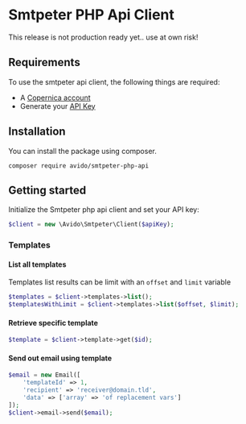 # Smtpeter PHP Api Client

This release is not production ready yet.. use at own risk!


## Requirements
To use the smtpeter api client, the following things are required:
- A [Copernica account](https://www.copernica.com/)
- Generate your [API Key](https://www.smtpeter.com/nl/app/#/admin)

## Installation
You can install the package using composer.

```
composer require avido/smtpeter-php-api
```

## Getting started
Initialize the Smtpeter php api client and set your API key:

```php
$client = new \Avido\Smtpeter\Client($apiKey);
```

### Templates

#### List all templates
Templates list results can be limit with an `offset` and `limit` variable 
```php
$templates = $client->templates->list();
$templatesWithLimit = $client->templates->list($offset, $limit);
```

#### Retrieve specific template
```php
$template = $client->template->get($id);
```

#### Send out email using template
```php
$email = new Email([
    'templateId' => 1,
    'recipient' => 'receiver@domain.tld',
    'data' => ['array' => 'of replacement vars']
]);
$client->email->send($email);
```
